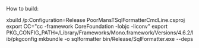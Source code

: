 How to build:

  xbuild /p:Configuration=Release PoorMansTSqlFormatterCmdLine.csproj
  export CC="cc -framework CoreFoundation -lobjc -liconv"
  export PKG_CONFIG_PATH=/Library/Frameworks/Mono.framework/Versions/4.6.2/lib/pkgconfig
  mkbundle -o sqlformatter bin/Release/SqlFormatter.exe --deps
